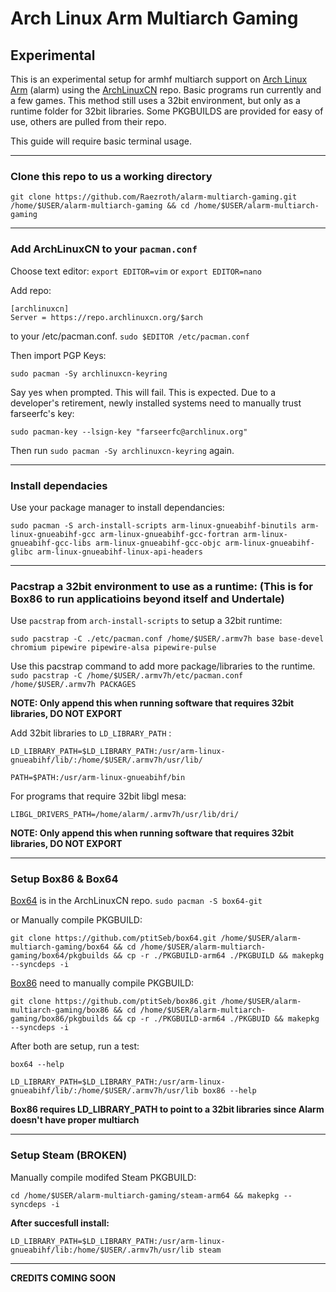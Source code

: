# Arch Linux Arm Multiarch Gaming

## Experimental

This is an experimental setup for armhf multiarch support on [Arch Linux Arm](https://archlinuxarm.org/) (alarm) using the [ArchLinuxCN](https://github.com/archlinuxcn/repo) repo. Basic programs run currently and a few games. This method still uses a 32bit environment, but only as a runtime folder for 32bit libraries. Some PKGBUILDS are provided for easy of use, others are pulled from their repo.

This guide will require basic terminal usage.

---

### Clone this repo to us a working directory 

```
git clone https://github.com/Raezroth/alarm-multiarch-gaming.git /home/$USER/alarm-multiarch-gaming && cd /home/$USER/alarm-multiarch-gaming
```

---

### Add ArchLinuxCN to your `pacman.conf`

Choose text editor: `export EDITOR=vim` or `export EDITOR=nano` 

Add repo:

```
[archlinuxcn]
Server = https://repo.archlinuxcn.org/$arch
```

to your /etc/pacman.conf. `sudo $EDITOR /etc/pacman.conf`

Then import PGP Keys:

```
sudo pacman -Sy archlinuxcn-keyring
```

Say yes when prompted. This will fail. This is expected.
Due to a developer's retirement, newly installed systems need to manually trust farseerfc's key:

```
sudo pacman-key --lsign-key "farseerfc@archlinux.org"
```

Then run `sudo pacman -Sy archlinuxcn-keyring` again.

---

### Install dependacies

Use your package manager to install dependancies:

```
sudo pacman -S arch-install-scripts arm-linux-gnueabihf-binutils arm-linux-gnueabihf-gcc arm-linux-gnueabihf-gcc-fortran arm-linux-gnueabihf-gcc-libs arm-linux-gnueabihf-gcc-objc arm-linux-gnueabihf-glibc arm-linux-gnueabihf-linux-api-headers
```

---

### Pacstrap a 32bit environment to use as a runtime: (This is for Box86 to run applicatioins beyond itself and Undertale)

Use `pacstrap` from `arch-install-scripts` to setup a 32bit runtime:

```
sudo pacstrap -C ./etc/pacman.conf /home/$USER/.armv7h base base-devel chromium pipewire pipewire-alsa pipewire-pulse
```

Use this pacstrap command to add more package/libraries to the runtime. `sudo pacstrap -C /home/$USER/.armv7h/etc/pacman.conf /home/$USER/.armv7h PACKAGES`


**NOTE: Only append this when running software that requires 32bit libraries, DO NOT EXPORT**

Add 32bit libraries to `LD_LIBRARY_PATH` :

```
LD_LIBRARY_PATH=$LD_LIBRARY_PATH:/usr/arm-linux-gnueabihf/lib/:/home/$USER/.armv7h/usr/lib/
```

```
PATH=$PATH:/usr/arm-linux-gnueabihf/bin
```

For programs that require 32bit libgl mesa:

```
LIBGL_DRIVERS_PATH=/home/alarm/.armv7h/usr/lib/dri/
```


**NOTE: Only append this when running software that requires 32bit libraries, DO NOT EXPORT**

---

### Setup Box86 & Box64

[Box64](https://github.com/ptitSeb/box64) is in the ArchLinuxCN repo. `sudo pacman -S box64-git`

or Manually compile PKGBUILD:

```
git clone https://github.com/ptitSeb/box64.git /home/$USER/alarm-multiarch-gaming/box64 && cd /home/$USER/alarm-multiarch-gaming/box64/pkgbuilds && cp -r ./PKGBUILD-arm64 ./PKGBUILD && makepkg --syncdeps -i
```

[Box86](https://github.com/ptitSeb/box86) need to manually compile PKGBUILD:

```
git clone https://github.com/ptitSeb/box86.git /home/$USER/alarm-multiarch-gaming/box86 && cd /home/$USER/alarm-multiarch-gaming/box86/pkgbuilds && cp -r ./PKGBUILD-arm64 ./PKGBUID && makepkg --syncdeps -i
```

After both are setup, run a test:

```
box64 --help
```

```
LD_LIBRARY_PATH=$LD_LIBRARY_PATH:/usr/arm-linux-gnueabihf/lib/:/home/$USER/.armv7h/usr/lib box86 --help
```

**Box86 requires LD_LIBRARY_PATH to point to a 32bit libraries since Alarm doesn't have proper multiarch**

---

### Setup Steam (BROKEN)

Manually compile modifed Steam PKGBUILD:

```
cd /home/$USER/alarm-multiarch-gaming/steam-arm64 && makepkg --syncdeps -i
```

**After succesfull install:**

```
LD_LIBRARY_PATH=$LD_LIBRARY_PATH:/usr/arm-linux-gnueabihf/lib:/home/$USER/.armv7h/usr/lib steam
```

---

**CREDITS COMING SOON**

